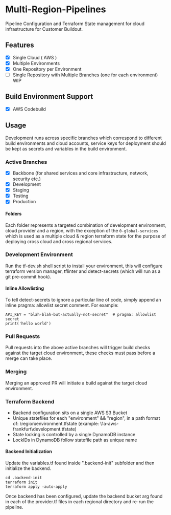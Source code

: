 # Multi-Region-Pipelines
Pipeline Configuration and Terraform State management for cloud infrastructure for Customer Buildout.

## Features 
- [x] Single Cloud ( AWS )
- [x] Multiple Environments
- [x] One Repository per Environment
- [ ] Single Repository with Multiple Branches (one for each environment) WIP

## Build Environment Support
- [x] AWS Codebuild

## Usage
Development runs across specific branches which correspond to different build environments and cloud accounts, service keys for deployment should be kept as secrets and variables in the build environment.

### Active Branches 
- [x] Backbone (for shared services and core infrastructure, network, security etc.)
- [x] Development
- [x] Staging
- [x] Testing
- [x] Production

#### Folders 
Each folder represents a targeted combination of development environment, cloud provider and a region, with the exception of the `0-global-services` which is used as a multiple cloud & region terraform state for the purpose of deploying cross cloud and cross regional services.

### Development Environment
Run the tf-dev.sh shell script to install your environment, this will configure terraform version manager, tflinter and detect-secrets (which will run as a git pre-commit hook).

#### Inline Allowlisting
To tell detect-secrets to ignore a particular line of code, simply append an inline pragma: allowlist secret comment. For example:

```
API_KEY = "blah-blah-but-actually-not-secret"  # pragma: allowlist secret
print('hello world')
```

### Pull Requests
Pull requests into the above active branches will trigger build checks against the target cloud environment, these checks must pass before a merge can take place.

### Merging
Merging an approved PR will initiate a build against the target cloud environment.

### Terraform Backend
- Backend configuration sits on a single AWS S3 Bucket
- Unique statefiles for each "environment" && "region", in a path format of: \region\environment.tfstate (example: \1a-aws-frankfurt\development.tfstate)
- State locking is controlled by a single DynamoDB instance
- LockIDs in DynamoDB follow statefile path as unique name

#### Backend Initialization
Update the variables.tf found inside ".backend-init" subfolder and then initialize the backend.

```
cd .backend-init
terraform init
terraform apply -auto-apply
```

Once backend has been configured, update the backend bucket arg found in each of the provider.tf files in each regional directory and re-run the pipeline.
